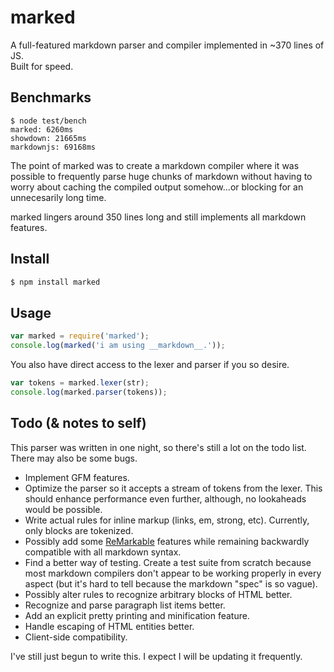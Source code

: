 # marked

A full-featured markdown parser and compiler implemented in ~370 lines of JS.  
Built for speed.

## Benchmarks

    $ node test/bench
    marked: 6260ms
    showdown: 21665ms
    markdownjs: 69168ms

The point of marked was to create a markdown compiler where it was possible to 
frequently parse huge chunks of markdown without having to worry about 
caching the compiled output somehow...or blocking for an unnecesarily long time.

marked lingers around 350 lines long and still implements all markdown features.

## Install

``` bash
$ npm install marked
```

## Usage

``` js
var marked = require('marked');
console.log(marked('i am using __markdown__.'));
```

You also have direct access to the lexer and parser if you so desire.

``` js
var tokens = marked.lexer(str);
console.log(marked.parser(tokens));
```

## Todo (& notes to self)

This parser was written in one night, so there's still a lot on the todo list.
There may also be some bugs.

- Implement GFM features.
- Optimize the parser so it accepts a stream of tokens from the lexer. This
  should enhance performance even further, although, no lookaheads would 
  be possible.
- Write actual rules for inline markup (links, em, strong, etc). Currently,
  only blocks are tokenized.
- Possibly add some 
  [ReMarkable](http://camendesign.com/code/remarkable/documentation.html) 
  features while remaining backwardly compatible with all markdown syntax.
- Find a better way of testing. Create a test suite from scratch because most 
  markdown compilers don't appear to be working properly in every aspect (but 
  it's hard to tell because the markdown "spec" is so vague).
- Possibly alter rules to recognize arbitrary blocks of HTML better.
- Recognize and parse paragraph list items better.
- Add an explicit pretty printing and minification feature.
- Handle escaping of HTML entities better.
- Client-side compatibility.

I've still just begun to write this. I expect I will be updating it frequently.
